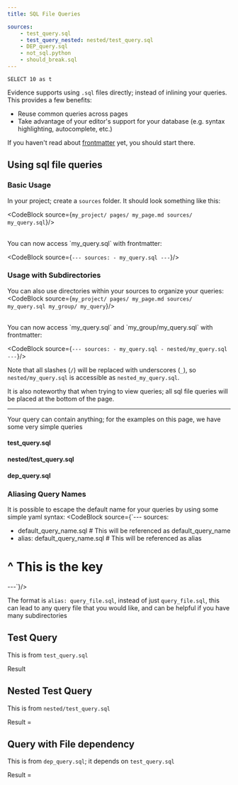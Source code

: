 ```yaml
---
title: SQL File Queries

sources:
    - test_query.sql
    - test_query_nested: nested/test_query.sql
    - DEP_query.sql
    - not_sql.python
    - should_break.sql
---
```


```query_on_the_page
SELECT 10 as t
```

Evidence supports using `.sql` files directly; instead of inlining your queries.
This provides a few benefits:

- Reuse common queries across pages
- Take advantage of your editor's support for your database (e.g. syntax highlighting, autocomplete, etc.)

<Alert status="warning">
If you haven't read about <a href="/frontmatter" target="_blank">frontmatter</a> yet, you should start there.
</Alert>


## Using sql file queries

### Basic Usage

In your project; create a `sources` folder. It should look something like this:

<CodeBlock source={`my_project/
  pages/
    my_page.md
  sources/
    my_query.sql`}/>

<br/>
You can now access `my_query.sql` with frontmatter:

<CodeBlock source={`---
    sources:
        - my_query.sql
---`}/>

### Usage with Subdirectories

You can also use directories within your sources to organize your queries:
<CodeBlock source={`my_project/
  pages/
    my_page.md
  sources/
    my_query.sql
    my_group/
      my_query`}/>

<br/>
You can now access `my_query.sql` and `my_group/my_query.sql` with frontmatter:

<CodeBlock source={`---
    sources:
        - my_query.sql
        - nested/my_query.sql
---`}/>

Note that all slashes (`/`) will be replaced with underscores (`_`), so `nested/my_query.sql` is accessible as `nested_my_query.sql`.

It is also noteworthy that when trying to view queries; all sql file queries will be placed at the bottom of the page.

---

Your query can contain anything; for the examples on this page, we have some very simple queries

#### test_query.sql

<CodeBlock source="SELECT 1 as t;"/>

#### nested/test_query.sql

<CodeBlock source="SELECT 2 as t;"/>

#### dep_query.sql
<CodeBlock source="SELECT t * 2 as x FROM $&#123;test_query}"/>

### Aliasing Query Names

It is possible to escape the default name for your queries by using some simple yaml syntax:
<CodeBlock source={`---
sources:
  - default_query_name.sql        # This will be referenced as default_query_name
  - alias: default_query_name.sql # This will be referenced as alias
#        ^ This is the key
---`}/>

The format is `alias: query_file.sql`, instead of just `query_file.sql`, this can lead
to any query file that you would like, and can be helpful if you have many subdirectories 

## Test Query

This is from `test_query.sql`

Result <Value data={test_query} value="t"/>

## Nested Test Query

This is from `nested/test_query.sql`

Result = <Value data={test_query_nested} value="t"/>

## Query with File dependency

This is from `dep_query.sql`; it depends on `test_query.sql`

Result = <Value data={dep_query} value="x"/>

